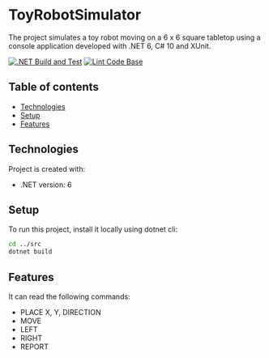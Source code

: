 # ToyRobotSimulator

The project simulates a toy robot moving on a 6 x 6 square tabletop using a console application developed with .NET 6, C# 10 and XUnit.

[![.NET Build and Test](https://github.com/khurrampunjwani/ToyRobotSimulator/actions/workflows/dotnet.yml/badge.svg)](https://github.com/khurrampunjwani/ToyRobotSimulator/actions/workflows/dotnet.yml)
[![Lint Code Base](https://github.com/khurrampunjwani/ToyRobotSimulator/actions/workflows/super-linter.yml/badge.svg)](https://github.com/khurrampunjwani/ToyRobotSimulator/actions/workflows/super-linter.yml)

## Table of contents

* [Technologies](#technologies)
* [Setup](#setup)
* [Features](#features)

## Technologies

Project is created with:

* .NET version: 6

## Setup

To run this project, install it locally using dotnet cli:

```bash
cd ../src
dotnet build
```

## Features

It can read the following commands:

* PLACE X, Y, DIRECTION
* MOVE
* LEFT
* RIGHT
* REPORT
